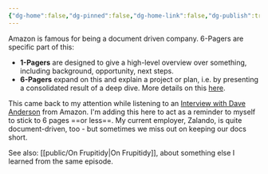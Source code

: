 ```yaml
---
{"dg-home":false,"dg-pinned":false,"dg-home-link":false,"dg-publish":true,"created-date":"2025-04-28T13:58:24","updated-date":"2025-05-05T17:44:21","type":"post","disabled rules":["header-increment","yaml-title","yaml-title-alias","file-name-heading"],"title":"Amazon's 6-Pagers","aliases":["Amazon's 6-Pagers"],"linter-yaml-title-alias":"Amazon's 6-Pagers","tags":["til"],"dg-path":"Amazon 6 pager.md","permalink":"/amazon-6-pager/","dgPassFrontmatter":true,"created":"2025-04-28T13:58:24","updated":"2025-05-05T17:44:21"}
---
```




Amazon is famous for being a document driven company. 6-Pagers are specific part of this:
- **1-Pagers** are designed to give a high-level overview over something, including background, opportunity, next steps.
- **6-Pagers** expand on this and explain a project or plan, i.e. by presenting a consolidated result of a deep dive.
More details on this [here](https://www.larksuite.com/en_us/blog/amazon-6-pager).

This came back to my attention while listening to an [Interview with Dave Anderson](https://newsletter.pragmaticengineer.com/p/working-at-amazon-as-a-software-engineer) from Amazon. I'm adding this here to act as a reminder to myself to stick to 6 pages ==or less==. My current employer, Zalando, is quite document-driven, too - but sometimes we miss out on keeping our docs short.

See also: [[public/On Frupitidy\|On Frupitidy]], about something else I learned from the same episode.

